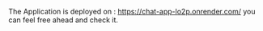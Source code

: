 The Application is deployed on : https://chat-app-lo2p.onrender.com/
you can feel free ahead and check it.
